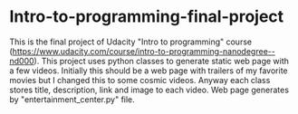 # Intro-to-programming-final-project
This is the final project of Udacity "Intro to programming" course (https://www.udacity.com/course/intro-to-programming-nanodegree--nd000). This project uses python classes to generate static web page with a few videos. Initially this should be a web page with trailers of my favorite movies but I changed this to some cosmic videos. Anyway each class stores title, description, link and image to each video. Web page generates by "entertainment_center.py" file.
